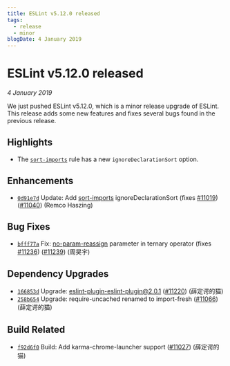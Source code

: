 ```yaml
---
title: ESLint v5.12.0 released
tags:
  - release
  - minor
blogDate: 4 January 2019
---
```

# ESLint v5.12.0 released

_4 January 2019_

We just pushed ESLint v5.12.0, which is a minor release upgrade of ESLint. This release adds some new features and fixes several bugs found in the previous release.

## Highlights

* The [`sort-imports`](/docs/rules/sort-imports) rule has a new `ignoreDeclarationSort` option.

## Enhancements


* [`0d91e7d`](https://github.com/eslint/eslint/commit/0d91e7d28e5eba79a6032165cdef5d4549d26462) Update: Add [sort-imports](/docs/rules/sort-imports) ignoreDeclarationSort (fixes [#11019](https://github.com/eslint/eslint/issues/11019)) ([#11040](https://github.com/eslint/eslint/issues/11040)) (Remco Haszing)




## Bug Fixes


* [`bfff77a`](https://github.com/eslint/eslint/commit/bfff77ad4eaa02e2e62481c986634df38d5db6e5) Fix: [no-param-reassign](/docs/rules/no-param-reassign) parameter in ternary operator (fixes [#11236](https://github.com/eslint/eslint/issues/11236)) ([#11239](https://github.com/eslint/eslint/issues/11239)) (周昊宇)






## Dependency Upgrades


* [`166853d`](https://github.com/eslint/eslint/commit/166853d9c59db493f0b1bb68a67ad868662a4205) Upgrade: eslint-plugin-eslint-plugin@2.0.1 ([#11220](https://github.com/eslint/eslint/issues/11220)) (薛定谔的猫)
* [`258b654`](https://github.com/eslint/eslint/commit/258b6541f61dc3a9ae64e200680766a11c3dd316) Upgrade: require-uncached renamed to import-fresh ([#11066](https://github.com/eslint/eslint/issues/11066)) (薛定谔的猫)




## Build Related


* [`f92d6f0`](https://github.com/eslint/eslint/commit/f92d6f05c4dcd4a3a0616871e10b31edae9dfad5) Build: Add karma-chrome-launcher support ([#11027](https://github.com/eslint/eslint/issues/11027)) (薛定谔的猫)
